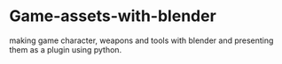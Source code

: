 # Game-assets-with-blender
making game character, weapons and tools with blender and presenting them as a plugin using python.  
